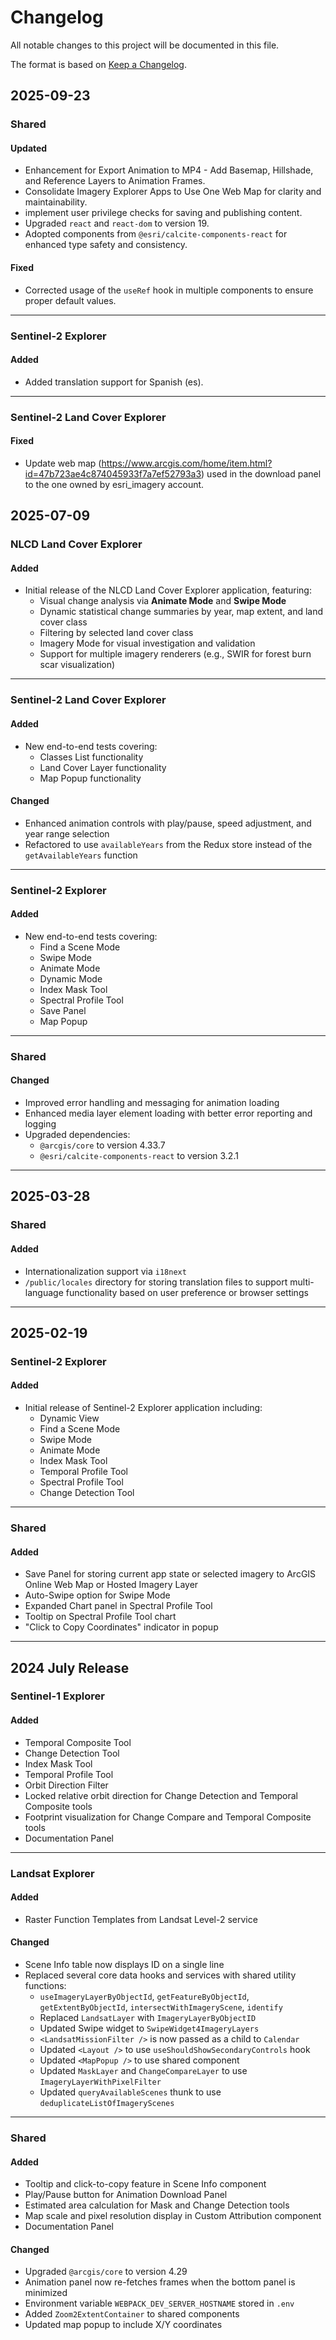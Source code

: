 # Changelog

All notable changes to this project will be documented in this file.

The format is based on [Keep a Changelog](https://keepachangelog.com/en/1.1.0/).

## 2025-09-23

### Shared

#### Updated
- Enhancement for Export Animation to MP4 - Add Basemap, Hillshade, and Reference Layers to Animation Frames.
- Consolidate Imagery Explorer Apps to Use One Web Map for clarity and maintainability.
- implement user privilege checks for saving and publishing content.
- Upgraded `react` and `react-dom` to version 19.
- Adopted components from `@esri/calcite-components-react` for enhanced type safety and consistency.

#### Fixed
- Corrected usage of the `useRef` hook in multiple components to ensure proper default values.

---

### Sentinel-2 Explorer

#### Added
- Added translation support for Spanish (es).

--- 

### Sentinel-2 Land Cover Explorer

#### Fixed
- Update web map (https://www.arcgis.com/home/item.html?id=47b723ae4c874045933f7a7ef52793a3) used in the download panel to the one owned by esri_imagery account.

## 2025-07-09

### NLCD Land Cover Explorer

#### Added
- Initial release of the NLCD Land Cover Explorer application, featuring:
  - Visual change analysis via **Animate Mode** and **Swipe Mode**
  - Dynamic statistical change summaries by year, map extent, and land cover class
  - Filtering by selected land cover class
  - Imagery Mode for visual investigation and validation
  - Support for multiple imagery renderers (e.g., SWIR for forest burn scar visualization)

---

### Sentinel-2 Land Cover Explorer

#### Added
- New end-to-end tests covering:
  - Classes List functionality
  - Land Cover Layer functionality
  - Map Popup functionality

#### Changed
- Enhanced animation controls with play/pause, speed adjustment, and year range selection
- Refactored to use `availableYears` from the Redux store instead of the `getAvailableYears` function

---

### Sentinel-2 Explorer

#### Added
- New end-to-end tests covering:
  - Find a Scene Mode
  - Swipe Mode
  - Animate Mode
  - Dynamic Mode
  - Index Mask Tool
  - Spectral Profile Tool
  - Save Panel
  - Map Popup

---

### Shared

#### Changed
- Improved error handling and messaging for animation loading
- Enhanced media layer element loading with better error reporting and logging
- Upgraded dependencies:
  - `@arcgis/core` to version 4.33.7
  - `@esri/calcite-components-react` to version 3.2.1

---

## 2025-03-28

### Shared

#### Added
- Internationalization support via `i18next`
- `/public/locales` directory for storing translation files to support multi-language functionality based on user preference or browser settings

---

## 2025-02-19

### Sentinel-2 Explorer

#### Added
- Initial release of Sentinel-2 Explorer application including:
  - Dynamic View
  - Find a Scene Mode
  - Swipe Mode
  - Animate Mode
  - Index Mask Tool
  - Temporal Profile Tool
  - Spectral Profile Tool
  - Change Detection Tool

---

### Shared

#### Added
- Save Panel for storing current app state or selected imagery to ArcGIS Online Web Map or Hosted Imagery Layer
- Auto-Swipe option for Swipe Mode
- Expanded Chart panel in Spectral Profile Tool
- Tooltip on Spectral Profile Tool chart
- "Click to Copy Coordinates" indicator in popup

---

## 2024 July Release

### Sentinel-1 Explorer

#### Added
- Temporal Composite Tool
- Change Detection Tool
- Index Mask Tool
- Temporal Profile Tool
- Orbit Direction Filter
- Locked relative orbit direction for Change Detection and Temporal Composite tools
- Footprint visualization for Change Compare and Temporal Composite tools
- Documentation Panel

---

### Landsat Explorer

#### Added
- Raster Function Templates from Landsat Level-2 service

#### Changed
- Scene Info table now displays ID on a single line
- Replaced several core data hooks and services with shared utility functions:
  - `useImageryLayerByObjectId`, `getFeatureByObjectId`, `getExtentByObjectId`, `intersectWithImageryScene`, `identify`
  - Replaced `LandsatLayer` with `ImageryLayerByObjectID`
  - Updated Swipe widget to `SwipeWidget4ImageryLayers`
  - `<LandsatMissionFilter />` is now passed as a child to `Calendar`
  - Updated `<Layout />` to use `useShouldShowSecondaryControls` hook
  - Updated `<MapPopup />` to use shared component
  - Updated `MaskLayer` and `ChangeCompareLayer` to use `ImageryLayerWithPixelFilter`
  - Updated `queryAvailableScenes` thunk to use `deduplicateListOfImageryScenes`

---

### Shared

#### Added
- Tooltip and click-to-copy feature in Scene Info component
- Play/Pause button for Animation Download Panel
- Estimated area calculation for Mask and Change Detection tools
- Map scale and pixel resolution display in Custom Attribution component
- Documentation Panel

#### Changed
- Upgraded `@arcgis/core` to version 4.29
- Animation panel now re-fetches frames when the bottom panel is minimized
- Environment variable `WEBPACK_DEV_SERVER_HOSTNAME` stored in `.env`
- Added `Zoom2ExtentContainer` to shared components
- Updated map popup to include X/Y coordinates
